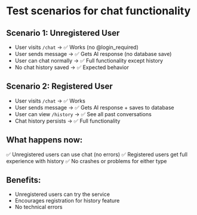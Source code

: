 # Test scenarios for chat functionality

## Scenario 1: Unregistered User
- User visits `/chat` → ✅ Works (no @login_required)
- User sends message → ✅ Gets AI response (no database save)
- User can chat normally → ✅ Full functionality except history
- No chat history saved → ✅ Expected behavior

## Scenario 2: Registered User  
- User visits `/chat` → ✅ Works
- User sends message → ✅ Gets AI response + saves to database
- User can view `/history` → ✅ See all past conversations
- Chat history persists → ✅ Full functionality

## What happens now:
✅ Unregistered users can use chat (no errors)
✅ Registered users get full experience with history
✅ No crashes or problems for either type

## Benefits:
- Unregistered users can try the service
- Encourages registration for history feature  
- No technical errors
